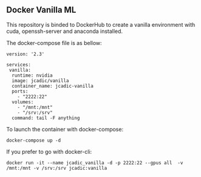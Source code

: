 ## Docker Vanilla ML

This repository is binded to DockerHub to create a vanilla environment with cuda, openssh-server and anaconda installed.

The docker-compose file is as bellow:
```
version: '2.3'

services:
 vanilla:
  runtime: nvidia
  image: jcadic/vanilla
  container_name: jcadic-vanilla
  ports:
    - "2222:22"
  volumes:
    - "/mnt:/mnt"
    - "/srv:/srv"
  command: tail -F anything

```

To launch the container with docker-compose:
```
docker-compose up -d
```

If you prefer to go with docker-cli:
```
docker run -it --name jcadic_vanilla -d -p 2222:22 --gpus all  -v /mnt:/mnt -v /srv:/srv jcadic:vanilla
```
